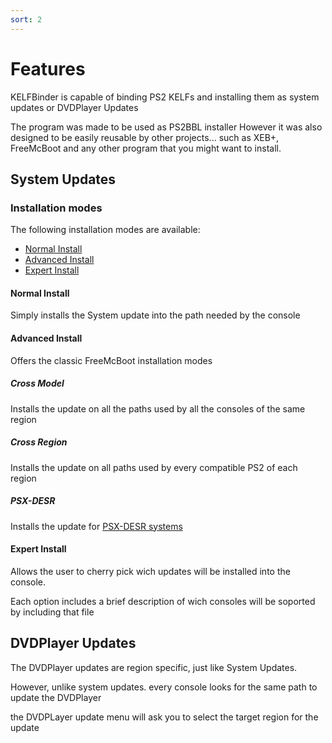 ```yaml
---
sort: 2
---
```


# Features

KELFBinder is capable of binding PS2 KELFs and installing them as system updates or DVDPlayer Updates

The program was made to be used as PS2BBL installer
However it was also designed to be easily reusable by other projects... such as XEB+, FreeMcBoot and any other program that you might want to install.

## System Updates

### Installation modes

The following installation modes are available:

- [Normal Install](#Normal-Install)
- [Advanced Install](#Advanced-Install)
- [Expert Install](#Expert-Install)

#### Normal Install

Simply installs the System update into the path needed by the console

#### Advanced Install

Offers the classic FreeMcBoot installation modes

##### Cross Model

Installs the update on all the paths used by all the consoles of the same region

##### Cross Region

Installs the update on all paths used by every compatible PS2 of each region

##### PSX-DESR

Installs the update for [PSX-DESR systems](https://www.google.com/search?q=PSX-DESR&sxsrf=ALiCzsbB1c-OG3a_bzTilXq-RslFRCArXg:1671631335869&source=lnms&tbm=isch&sa=X&ved=2ahUKEwiM3-D_74r8AhVCqpUCHWURAxEQ_AUoAXoECAIQAw&biw=1366&bih=629&dpr=1)

#### Expert Install

Allows the user to cherry pick wich updates will be installed into the console.

Each option includes a brief description of wich consoles will be soported by including that file

## DVDPlayer Updates

The DVDPlayer updates are region specific, just like System Updates.

However, unlike system updates. every console looks for the same path to update the DVDPlayer

the DVDPLayer update menu will ask you to select the target region for the update